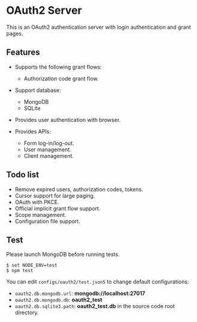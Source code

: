 # OAuth2 Server

This is an OAuth2 authentication server with login authentication and grant pages.

## Features

- Supports the following grant flows:
    - Authorization code grant flow.

- Support database:
    - MongoDB
    - SQLite

- Provides user authentication with browser.

- Provides APIs:
    - Form log-in/log-out.
    - User management.
    - Client management.

## Todo list

- Remove expired users, authorization codes, tokens.
- Cursor support for large paging.
- OAuth with PKCE.
- Official implicit grant flow support.
- Scope management.
- Configuration file support.

## Test

Please launch MongoDB before running tests.

    $ set NODE_ENV=test
    $ npm test

You can edit `configs/oauth2/test.json5` to change default configurations:

- `oauth2.db.mongodb.url`: **mongodb://localhost:27017**
- `oauth2.db.mongodb.db`: **oauth2\_test**
- `oauth2.db.sqlite3.path`: **oauth2\_test.db** in the source code root directory.
